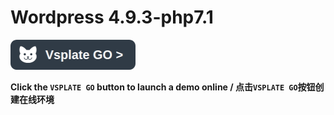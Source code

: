 # Wordpress 4.9.3-php7.1

<a href="https://www.vsplate.com/?docker-compose=https://github.com/vsplate/dcenvs/wordpress/4.9.3-php7.1"><img alt="VSPLATE GO" src="https://raw.githubusercontent.com/vsplate/images/master/vsgo_btn.png" width="200px"></a>

**Click the `VSPLATE GO` button to launch a demo online / 点击`VSPLATE GO`按钮创建在线环境**